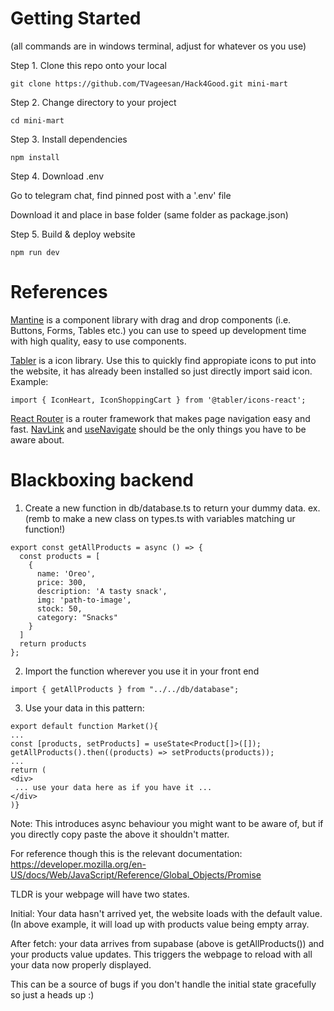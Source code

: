 # Getting Started

(all commands are in windows terminal, adjust for whatever os you use)

Step 1. Clone this repo onto your local 

`git clone https://github.com/TVageesan/Hack4Good.git mini-mart`

Step 2. Change directory to your project

`cd mini-mart`

Step 3. Install dependencies

`npm install`

Step 4. Download .env

Go to telegram chat, find pinned post with a '.env' file

Download it and place in base folder (same folder as package.json)

Step 5. Build & deploy website 

`npm run dev`

# References

[Mantine](https://mantine.dev/) is a component library with drag and drop components (i.e. Buttons, Forms, Tables etc.) you can use to speed up development time with high quality, easy to use components. 

[Tabler](https://tabler.io/icons) is a icon library. Use this to quickly find appropiate icons to put into the website, it has already been installed so just directly import said icon.
Example:

 `import { IconHeart, IconShoppingCart } from '@tabler/icons-react';`

[React Router](https://reactrouter.com/start/library/) is a router framework that makes page navigation easy and fast. [NavLink](https://reactrouter.com/start/library/navigating#navlink) and [useNavigate](https://reactrouter.com/start/library/navigating#usenavigate) should be the only things you have to be aware about.

# Blackboxing backend

1. Create a new function in db/database.ts to return your dummy data. 
ex. (remb to make a new class on types.ts with variables matching ur function!)
```
export const getAllProducts = async () => {
  const products = [
    {
      name: 'Oreo',
      price: 300,
      description: 'A tasty snack',
      img: 'path-to-image',
      stock: 50,
      category: "Snacks"
    }
  ]
  return products
};

```

2. Import the function wherever you use it in your front end
```
import { getAllProducts } from "../../db/database";
```

3. Use your data in this pattern:
```
export default function Market(){
...
const [products, setProducts] = useState<Product[]>([]);
getAllProducts().then((products) => setProducts(products));
...
return (
<div>
 ... use your data here as if you have it ...
</div>
)}
```

Note: This introduces async behaviour you might want to be aware of, but if you directly copy paste the above it shouldn't matter.

For reference though this is the relevant documentation: https://developer.mozilla.org/en-US/docs/Web/JavaScript/Reference/Global_Objects/Promise

TLDR is your webpage will have two states.

Initial: Your data hasn't arrived yet, the website loads with the default value. (In above example, it will load up with products value being empty array.

After fetch: your data arrives from supabase (above is getAllProducts()) and your products value updates. This triggers the webpage to reload with all your data now properly displayed.


This can be a source of bugs if you don't handle the initial state gracefully so just a heads up :)
